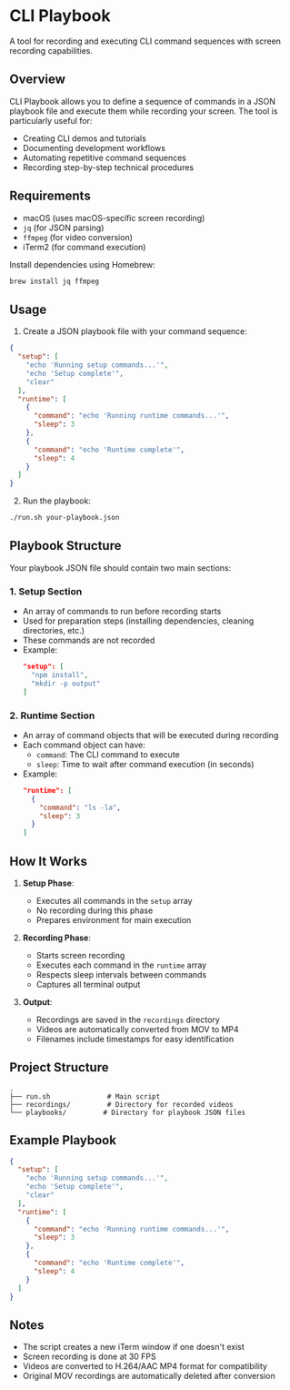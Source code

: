 # CLI Playbook

A tool for recording and executing CLI command sequences with screen recording capabilities.

## Overview

CLI Playbook allows you to define a sequence of commands in a JSON playbook file and execute them while recording your screen. The tool is particularly useful for:

- Creating CLI demos and tutorials
- Documenting development workflows
- Automating repetitive command sequences
- Recording step-by-step technical procedures

## Requirements

- macOS (uses macOS-specific screen recording)
- `jq` (for JSON parsing)
- `ffmpeg` (for video conversion)
- iTerm2 (for command execution)

Install dependencies using Homebrew:

```bash
brew install jq ffmpeg
```

## Usage

1. Create a JSON playbook file with your command sequence:

```json
{
  "setup": [
    "echo 'Running setup commands...'",
    "echo 'Setup complete'",
    "clear"
  ],
  "runtime": [
    {
      "command": "echo 'Running runtime commands...'",
      "sleep": 3
    },
    {
      "command": "echo 'Runtime complete'",
      "sleep": 4
    }
  ]
}
```

2. Run the playbook:

```bash
./run.sh your-playbook.json
```

## Playbook Structure

Your playbook JSON file should contain two main sections:

### 1. Setup Section

- An array of commands to run before recording starts
- Used for preparation steps (installing dependencies, cleaning directories, etc.)
- These commands are not recorded
- Example:
  ```json
  "setup": [
    "npm install",
    "mkdir -p output"
  ]
  ```

### 2. Runtime Section

- An array of command objects that will be executed during recording
- Each command object can have:
  - `command`: The CLI command to execute
  - `sleep`: Time to wait after command execution (in seconds)
- Example:
  ```json
  "runtime": [
    {
      "command": "ls -la",
      "sleep": 3
    }
  ]
  ```

## How It Works

1. **Setup Phase**:

   - Executes all commands in the `setup` array
   - No recording during this phase
   - Prepares environment for main execution

2. **Recording Phase**:

   - Starts screen recording
   - Executes each command in the `runtime` array
   - Respects sleep intervals between commands
   - Captures all terminal output

3. **Output**:
   - Recordings are saved in the `recordings` directory
   - Videos are automatically converted from MOV to MP4
   - Filenames include timestamps for easy identification

## Project Structure

```
.
├── run.sh              # Main script
├── recordings/         # Directory for recorded videos
└── playbooks/         # Directory for playbook JSON files
```

## Example Playbook

```json
{
  "setup": [
    "echo 'Running setup commands...'",
    "echo 'Setup complete'",
    "clear"
  ],
  "runtime": [
    {
      "command": "echo 'Running runtime commands...'",
      "sleep": 3
    },
    {
      "command": "echo 'Runtime complete'",
      "sleep": 4
    }
  ]
}
```

## Notes

- The script creates a new iTerm window if one doesn't exist
- Screen recording is done at 30 FPS
- Videos are converted to H.264/AAC MP4 format for compatibility
- Original MOV recordings are automatically deleted after conversion
